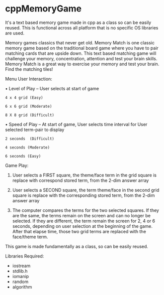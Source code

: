 # cppMemoryGame
It's a text based memory game made in cpp as a class so can be easily reused. This is functional across all platform that is no specific OS libraries are used.

Memory games classics that never get old. Memory Match is one classic memory game based on the traditional board game where you have to pair matching cards that are upside down. This text based matching game will challenge your memory, concentration, attention and test your brain skills. Memory Match is a great way to exercise your memory and test your brain. Find the matching tiles!

Menu User Interaction:

  •	Level of Play – User selects at start of game
  
    4 x 4 grid (Easy)
    
    6 x 6 grid (Moderate)
    
    8 X 8 grid (Difficult)
    
  •	Speed  of Play – At start of game, User selects time interval for User selected term-pair to display
  
    2 seconds  (Difficult)
    
    4 seconds (Moderate)
    
    6 seconds (Easy)
    
Game Play:

1)	User selects a FIRST square, the theme/face term  in the grid square is replace with correspond stored term, from the 2-dim answer array

2)	User selects a SECOND square, the term theme/face in the second grid square is replace with the corresponding stored term, from the 2-dim answer array

3)	The computer compares the terms for the two selected squares.
If they are the same, the terms remain on the screen and can no longer be selected.
If they are different, the term remain the screen for 2, 4 or 6 seconds, depending on user selection at the beginning of the game.  After that elapse time, those two grid terms are replaced with the face/theme term.

This game is made fundamentally as a class, so can be easily reused.

Libraries Required:
<ul>
<li>iostream</li>
<li>stdlib.h</li>
<li>iomanip</li>
<li>random</li>
<li>algorithm</li>
</ul>
